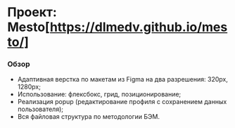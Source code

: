 # Проект: Mesto[https://dlmedv.github.io/mesto/]

### Обзор

* Адаптивная верстка по макетам из Figma на два разрешения: 320px, 1280px;
* Использование: флексбокс, грид, позиционирование;
* Реализация popup (редактирование профиля с сохранением данных пользователя);
* Вся файловая структура по методологии БЭМ.

